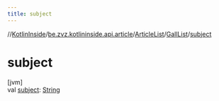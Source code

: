 ```yaml
---
title: subject
---
```

//[KotlinInside](../../../../index.html)/[be.zvz.kotlininside.api.article](../../index.html)/[ArticleList](../index.html)/[GallList](index.html)/[subject](subject.html)



# subject



[jvm]\
val [subject](subject.html): [String](https://kotlinlang.org/api/latest/jvm/stdlib/kotlin/-string/index.html)




